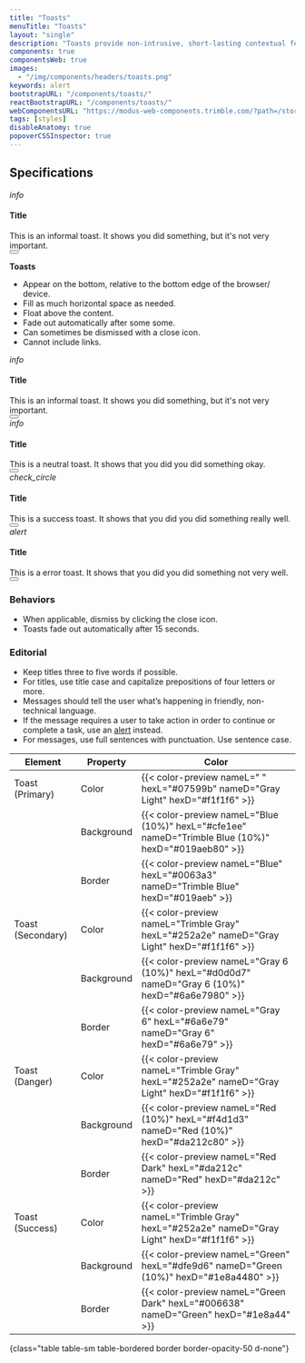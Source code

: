 ```yaml
---
title: "Toasts"
menuTitle: "Toasts"
layout: "single"
description: "Toasts provide non-intrusive, short-lasting contextual feedback to the user."
components: true
componentsWeb: true
images:
  - "/img/components/headers/toasts.png"
keywords: alert
bootstrapURL: "/components/toasts/"
reactBootstrapURL: "/components/toasts/"
webComponentsURL: "https://modus-web-components.trimble.com/?path=/story/components-toast--default"
tags: [styles]
disableAnatomy: true
popoverCSSInspector: true
---
```


## Specifications

<div class="guide-example-block my-3 py-4 bg-body-secondary bg-opacity-10">
    <div
      class="toast toast-secondary show my-5 mx-auto pe-none"
      style=""
      role="alert"
      aria-live="assertive"
      aria-atomic="true"
      data-bs-toggle="popover"
      data-bs-custom-class="popover-css-inspector"
      data-bs-placement="left"
      data-css-inspector-hide="bg-color height margin max-width padding"
      data-css-inspector-show="width">
      <div class="toast-header pe-2 align-items-start">
    <i class="modus-icons me-2 align-items-top" aria-hidden="true">info</i>
    <div>
    <h4 class="mb-0">Title</h4>
This is an informal toast. It shows you did something, but it's not very important.
    </div>
    <button type="button" class="btn-close me-0 m-auto" data-bs-dismiss="toast" aria-label="Close">
    </button>
  </div>
  </div>
</div>

**Toasts**

- Appear on the bottom, relative to the bottom edge of the browser/ device.
- Fill as much horizontal space as needed.
- Float above the content.
- Fade out automatically after some some.
- Can sometimes be dismissed with a close icon.
- Cannot include links.

<div class="toast toast-primary show align-items-center" role="alert" aria-live="assertive" aria-atomic="true">
  <div class="toast-header pe-2 align-items-start">
    <i class="modus-icons me-2 align-items-top" aria-hidden="true">info</i>
    <div>
    <h4 class="mb-0">Title</h4>
This is an informal toast. It shows you did something, but it's not very important.
    </div>
    <button type="button" class="btn-close me-0 m-auto" data-bs-dismiss="toast" aria-label="Close">
    </button>
  </div>
</div>

<div class="toast toast-secondary show align-items-center mt-2" role="alert" aria-live="assertive" aria-atomic="true">
  <div class="toast-header pe-2 align-items-start">
    <i class="modus-icons me-2 align-items-top" aria-hidden="true">info</i>
    <div>
    <h4 class="mb-0">Title</h4>
This is a neutral toast. It shows that you did you did something okay.
    </div>
    <button type="button" class="btn-close me-0 m-auto" data-bs-dismiss="toast" aria-label="Close">
    </button>
  </div>
</div>

<div class="toast toast-success show align-items-center mt-2" role="alert" aria-live="assertive" aria-atomic="true">
  <div class="toast-header pe-2 align-items-start" data-bs-theme="dark">
    <i class="modus-icons me-2 align-items-top" aria-hidden="true">check_circle</i>
    <div>
    <h4 class="mb-0">Title</h4>
This is a success toast. It shows that you did you did something really well.
    </div>
    <button type="button" class="btn-close me-0 m-auto" data-bs-dismiss="toast" aria-label="Close">
    </button>
  </div>
</div>

<div class="toast toast-danger show align-items-center mt-2" role="alert" aria-live="assertive" aria-atomic="true">
   <div class="toast-header pe-2 align-items-start" data-bs-theme="dark">
    <i class="modus-icons me-2 align-items-top" aria-hidden="true">alert</i>
    <div>
    <h4 class="mb-0">Title</h4>
This is a error toast. It shows that you did you did something not very well.
    </div>
    <button type="button" class="btn-close me-0 m-auto" data-bs-dismiss="toast" aria-label="Close">
    </button>
  </div>
</div>

### Behaviors

- When applicable, dismiss by clicking the close icon.
- Toasts fade out automatically after 15 seconds.

### Editorial

- Keep titles three to five words if possible.
- For titles, use title case and capitalize prepositions of four letters or more.
- Messages should tell the user what’s happening in friendly, non-technical language.
- If the message requires a user to take action in order to continue or complete a task, use an [alert](/components/web/alerts/)
  instead.
- For messages, use full sentences with punctuation. Use sentence case.

<!-- prettier-ignore-start -->
| Element           | Property   | Color                                                                                                     |
| ----------------- | ---------- | --------------------------------------------------------------------------------------------------------- |
| Toast (Primary)   | Color      | {{< color-preview nameL=" " hexL="#07599b" nameD="Gray Light" hexD="#f1f1f6" >}}                          |
|                   | Background | {{< color-preview nameL="Blue (10%)" hexL="#cfe1ee" nameD="Trimble Blue (10%)" hexD="#019aeb80" >}}       |
|                   | Border     | {{< color-preview nameL="Blue" hexL="#0063a3" nameD="Trimble Blue" hexD="#019aeb" >}}                     |
| Toast (Secondary) | Color      | {{< color-preview nameL="Trimble Gray" hexL="#252a2e" nameD="Gray Light" hexD="#f1f1f6" >}}               |
|                   | Background | {{< color-preview nameL="Gray 6 (10%)" hexL="#d0d0d7" nameD="Gray 6 (10%)" hexD="#6a6e7980" >}}           |
|                   | Border     | {{< color-preview nameL="Gray 6" hexL="#6a6e79" nameD="Gray 6" hexD="#6a6e79" >}}                         |
| Toast (Danger)    | Color      | {{< color-preview nameL="Trimble Gray" hexL="#252a2e" nameD="Gray Light" hexD="#f1f1f6" >}}               |
|                   | Background | {{< color-preview nameL="Red (10%)" hexL="#f4d1d3" nameD="Red (10%)" hexD="#da212c80" >}}                 |
|                   | Border     | {{< color-preview nameL="Red Dark" hexL="#da212c" nameD="Red" hexD="#da212c" >}}                          |
| Toast (Success)   | Color      | {{< color-preview nameL="Trimble Gray" hexL="#252a2e" nameD="Gray Light" hexD="#f1f1f6" >}}               |
|                   | Background | {{< color-preview nameL="Green" hexL="#dfe9d6" nameD="Green (10%)" hexD="#1e8a4480" >}}                   |
|                   | Border     | {{< color-preview nameL="Green Dark" hexL="#006638" nameD="Green" hexD="#1e8a44" >}}                      |
{class="table table-sm table-bordered border border-opacity-50 d-none"}
<!-- prettier-ignore-end -->
